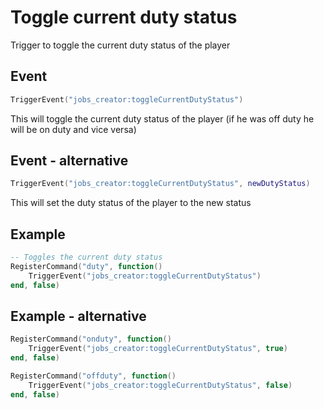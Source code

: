 # Toggle current duty status

Trigger to toggle the current duty status of the player

## Event

```lua
TriggerEvent("jobs_creator:toggleCurrentDutyStatus")
```

This will toggle the current duty status of the player (if he was off duty he will be on duty and vice versa)

## Event - alternative

```lua
TriggerEvent("jobs_creator:toggleCurrentDutyStatus", newDutyStatus)
```

This will set the duty status of the player to the new status

## Example

```lua
-- Toggles the current duty status
RegisterCommand("duty", function()
    TriggerEvent("jobs_creator:toggleCurrentDutyStatus")
end, false)
```

## Example - alternative

```lua
RegisterCommand("onduty", function()
    TriggerEvent("jobs_creator:toggleCurrentDutyStatus", true)
end, false)

RegisterCommand("offduty", function()
    TriggerEvent("jobs_creator:toggleCurrentDutyStatus", false)
end, false)
```
